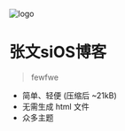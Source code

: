 ![logo](_media/icon.svg)

# 张文siOS博客

> fewfwe

- 简单、轻便 (压缩后 ~21kB)
- 无需生成 html 文件
- 众多主题

<!-- [GitHub](https://github.com/docsifyjs/docsify/)
[Get Started](#docsify) -->